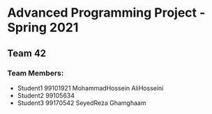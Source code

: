 # Advanced Programming Project - Spring 2021
## Team 42

### Team Members:
- Student1 99101921 MohammadHossein AliHosseini
- Student2 99105634
- Student3 99170542 SeyedReza Ghamghaam
